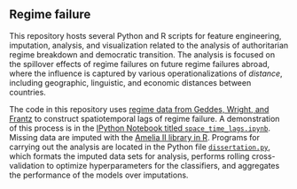 ## Regime failure

This repository hosts several Python and R scripts for feature engineering, imputation, analysis, and visualization related to the analysis of authoritarian regime breakdown and democratic transition. The analysis is focused on the spillover effects of regime failures on future regime failures abroad, where the influence is captured by various operationalizations of *distance*, including geographic, linguistic, and economic distances between countries. 

The code in this repository uses [regime data from Geddes, Wright, and Frantz](http://dictators.la.psu.edu/ 'Autocratic Regimes') to construct spatiotemporal lags of regime failure. A demonstration of this process is in the [IPython Notebook titled `space_time_lags.ipynb`](https://github.com/thomasbrawner/regime_failure/blob/master/space_time_lags.ipynb). Missing data are imputed with the [Amelia II library in R](http://gking.harvard.edu/amelia 'Amelia II: A Program for Missing Data'). Programs for carrying out the analysis are located in the Python file [`dissertation.py`](https://github.com/thomasbrawner/regime_failure/blob/master/dissertation.py'), which formats the imputed data sets for analysis, performs rolling cross-validation to optimize hyperparameters for the classifiers, and aggregates the performance of the models over imputations. 

